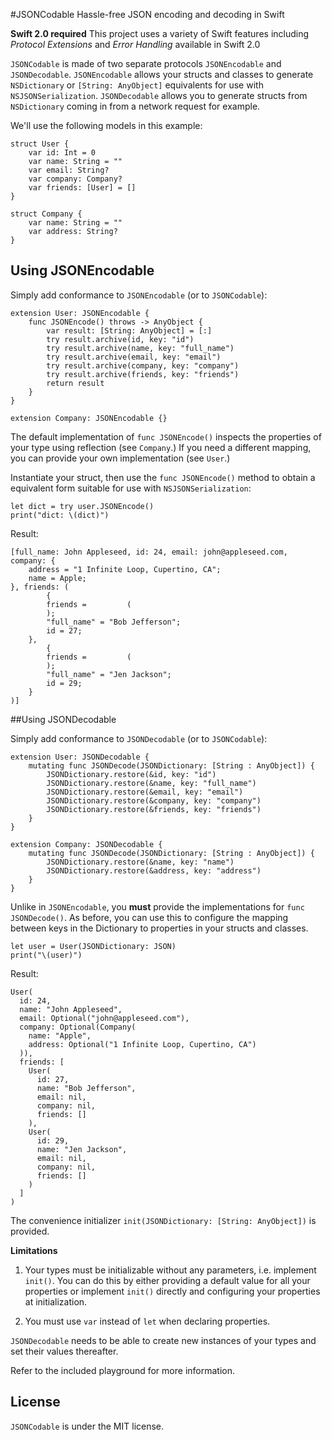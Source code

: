 #JSONCodable
Hassle-free JSON encoding and decoding in Swift

**Swift 2.0 required**
This project uses a variety of Swift features including *Protocol Extensions* and *Error Handling* available in Swift 2.0

`JSONCodable` is made of two separate protocols `JSONEncodable` and `JSONDecodable`.
`JSONEncodable` allows your structs and classes to generate `NSDictionary` or `[String: AnyObject]` equivalents for use with `NSJSONSerialization`.
`JSONDecodable` allows you to generate structs from `NSDictionary` coming in from a network request for example.

We'll use the following models in this example:
```
struct User {
    var id: Int = 0
    var name: String = ""
    var email: String?
    var company: Company?
    var friends: [User] = []
}

struct Company {
    var name: String = ""
    var address: String?
}
```

## Using JSONEncodable

Simply add conformance to `JSONEncodable` (or to `JSONCodable`):

```
extension User: JSONEncodable {
    func JSONEncode() throws -> AnyObject {
        var result: [String: AnyObject] = [:]
        try result.archive(id, key: "id")
        try result.archive(name, key: "full_name")
        try result.archive(email, key: "email")
        try result.archive(company, key: "company")
        try result.archive(friends, key: "friends")
        return result
    }
}

extension Company: JSONEncodable {}
```

The default implementation of `func JSONEncode()` inspects the properties of your type using reflection (see `Company`.) If you need a different mapping, you can provide your own implementation (see `User`.)

Instantiate your struct, then use the `func JSONEncode()` method to obtain a equivalent form suitable for use with `NSJSONSerialization`:
```
let dict = try user.JSONEncode()
print("dict: \(dict)")
```

Result:
```
[full_name: John Appleseed, id: 24, email: john@appleseed.com, company: {
    address = "1 Infinite Loop, Cupertino, CA";
    name = Apple;
}, friends: (
        {
        friends =         (
        );
        "full_name" = "Bob Jefferson";
        id = 27;
    },
        {
        friends =         (
        );
        "full_name" = "Jen Jackson";
        id = 29;
    }
)]
```

##Using JSONDecodable

Simply add conformance to `JSONDecodable` (or to `JSONCodable`):
```
extension User: JSONDecodable {
    mutating func JSONDecode(JSONDictionary: [String : AnyObject]) {
        JSONDictionary.restore(&id, key: "id")
        JSONDictionary.restore(&name, key: "full_name")
        JSONDictionary.restore(&email, key: "email")
        JSONDictionary.restore(&company, key: "company")
        JSONDictionary.restore(&friends, key: "friends")
    }
}

extension Company: JSONDecodable {
    mutating func JSONDecode(JSONDictionary: [String : AnyObject]) {
        JSONDictionary.restore(&name, key: "name")
        JSONDictionary.restore(&address, key: "address")
    }
}
```

Unlike in `JSONEncodable`, you **must** provide the implementations for `func JSONDecode()`.
As before, you can use this to configure the mapping between keys in the Dictionary to properties in your structs and classes.

```
let user = User(JSONDictionary: JSON)
print("\(user)")
```

Result:
```
User(
  id: 24,
  name: "John Appleseed",
  email: Optional("john@appleseed.com"),
  company: Optional(Company(
    name: "Apple",
    address: Optional("1 Infinite Loop, Cupertino, CA")
  )),
  friends: [
    User(
      id: 27,
      name: "Bob Jefferson",
      email: nil,
      company: nil,
      friends: []
    ),
    User(
      id: 29,
      name: "Jen Jackson",
      email: nil,
      company: nil,
      friends: []
    )
  ]
)
```

The convenience initializer `init(JSONDictionary: [String: AnyObject])` is provided.


**Limitations**

1. Your types must be initializable without any parameters, i.e. implement `init()`. You can do this by either providing a default value for all your properties or implement `init()` directly and configuring your properties at initialization.

2. You must use `var` instead of `let` when declaring properties.

`JSONDecodable` needs to be able to create new instances of your types and set their values thereafter.

Refer to the included playground for more information.

## License

`JSONCodable` is under the MIT license.
